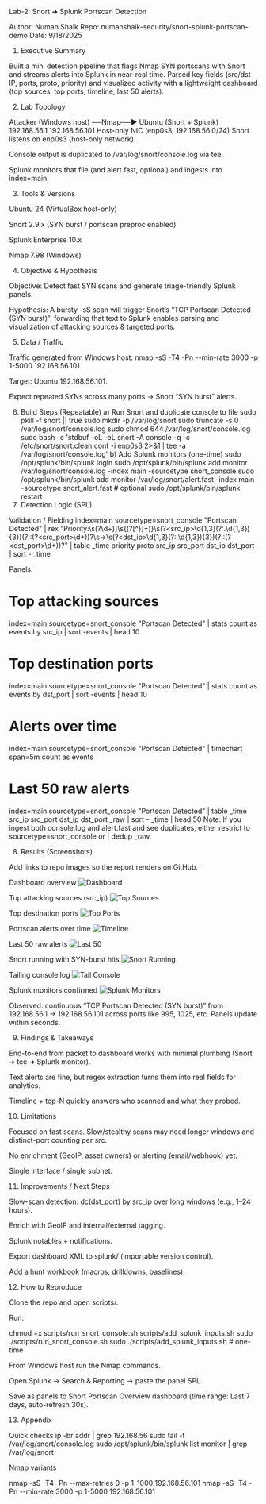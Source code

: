 Lab-2: Snort ➜ Splunk Portscan Detection

Author: Numan Shaik
Repo: numanshaik-security/snort-splunk-portscan-demo
Date: 9/18/2025

1) Executive Summary

Built a mini detection pipeline that flags Nmap SYN portscans with Snort and streams alerts into Splunk in near-real time. Parsed key fields (src/dst IP, ports, proto, priority) and visualized activity with a lightweight dashboard (top sources, top ports, timeline, last 50 alerts).

2) Lab Topology
   
Attacker (Windows host) ──Nmap──▶ Ubuntu (Snort + Splunk)
   192.168.56.1                         192.168.56.101
            Host-only NIC (enp0s3, 192.168.56.0/24)
Snort listens on enp0s3 (host-only network).

Console output is duplicated to /var/log/snort/console.log via tee.

Splunk monitors that file (and alert.fast, optional) and ingests into index=main.

3) Tools & Versions

Ubuntu 24 (VirtualBox host-only)

Snort 2.9.x (SYN burst / portscan preproc enabled)

Splunk Enterprise 10.x

Nmap 7.98 (Windows)

4) Objective & Hypothesis

Objective: Detect fast SYN scans and generate triage-friendly Splunk panels.

Hypothesis: A bursty -sS scan will trigger Snort’s “TCP Portscan Detected (SYN burst)”; forwarding that text to Splunk enables parsing and visualization of attacking sources & targeted ports.

5) Data / Traffic

Traffic generated from Windows host:
nmap -sS -T4 -Pn --min-rate 3000 -p 1-5000 192.168.56.101

Target: Ubuntu 192.168.56.101.

Expect repeated SYNs across many ports → Snort “SYN burst” alerts.

6) Build Steps (Repeatable)
a) Run Snort and duplicate console to file
sudo pkill -f snort || true
sudo mkdir -p /var/log/snort
sudo truncate -s 0 /var/log/snort/console.log
sudo chmod 644 /var/log/snort/console.log
sudo bash -c 'stdbuf -oL -eL snort -A console -q -c /etc/snort/snort.clean.conf -i enp0s3 2>&1 | tee -a /var/log/snort/console.log'
b) Add Splunk monitors (one-time)
sudo /opt/splunk/bin/splunk login
sudo /opt/splunk/bin/splunk add monitor /var/log/snort/console.log -index main -sourcetype snort_console
sudo /opt/splunk/bin/splunk add monitor /var/log/snort/alert.fast   -index main -sourcetype snort_alert.fast  # optional
sudo /opt/splunk/bin/splunk restart
7) Detection Logic (SPL)

Validation / Fielding
index=main sourcetype=snort_console "Portscan Detected"
| rex "Priority:\s(?<priority>\d+)\]\s\{(?<proto>[^}]+)\}\s(?<src_ip>\d{1,3}(?:\.\d{1,3}){3})(?::(?<src_port>\d+))?\s->\s(?<dst_ip>\d{1,3}(?:\.\d{1,3}){3})(?::(?<dst_port>\d+))?"
| table _time priority proto src_ip src_port dst_ip dst_port
| sort - _time

Panels:

# Top attacking sources
index=main sourcetype=snort_console "Portscan Detected"
| stats count as events by src_ip | sort -events | head 10

# Top destination ports
index=main sourcetype=snort_console "Portscan Detected"
| stats count as events by dst_port | sort -events | head 10

# Alerts over time
index=main sourcetype=snort_console "Portscan Detected"
| timechart span=5m count as events

# Last 50 raw alerts
index=main sourcetype=snort_console "Portscan Detected"
| table _time src_ip src_port dst_ip dst_port _raw
| sort - _time | head 50
Note: If you ingest both console.log and alert.fast and see duplicates, either restrict to sourcetype=snort_console or | dedup _raw.

8) Results (Screenshots)

Add links to repo images so the report renders on GitHub.

Dashboard overview
![Dashboard](../docs/screenshots/dashboard-overview.png)

Top attacking sources (src_ip)
![Top Sources](../docs/screenshots/panel-top-src.png)

Top destination ports
![Top Ports](../docs/screenshots/panel-top-dst-port.png)

Portscan alerts over time
![Timeline](../docs/screenshots/panel-over-time.png)

Last 50 raw alerts
![Last 50](../docs/screenshots/panel-last-50.png)

Snort running with SYN-burst hits
![Snort Running](../docs/screenshots/terminal-snort-running.jpg)

Tailing console.log
![Tail Console](../docs/screenshots/terminal-tail-console.jpg)

Splunk monitors confirmed
![Splunk Monitors](../docs/screenshots/terminal-splunk-monitors.png)

Observed: continuous “TCP Portscan Detected (SYN burst)” from 192.168.56.1 → 192.168.56.101 across ports like 995, 1025, etc. Panels update within seconds.

9) Findings & Takeaways

End-to-end from packet to dashboard works with minimal plumbing (Snort ➜ tee ➜ Splunk monitor).

Text alerts are fine, but regex extraction turns them into real fields for analytics.

Timeline + top-N quickly answers who scanned and what they probed.

10) Limitations

Focused on fast scans. Slow/stealthy scans may need longer windows and distinct-port counting per src.

No enrichment (GeoIP, asset owners) or alerting (email/webhook) yet.

Single interface / single subnet.

11) Improvements / Next Steps

Slow-scan detection: dc(dst_port) by src_ip over long windows (e.g., 1–24 hours).

Enrich with GeoIP and internal/external tagging.

Splunk notables + notifications.

Export dashboard XML to splunk/ (importable version control).

Add a hunt workbook (macros, drilldowns, baselines).

12) How to Reproduce

Clone the repo and open scripts/.

Run:

chmod +x scripts/run_snort_console.sh scripts/add_splunk_inputs.sh
sudo ./scripts/run_snort_console.sh
sudo ./scripts/add_splunk_inputs.sh   # one-time

From Windows host run the Nmap commands.

Open Splunk → Search & Reporting → paste the panel SPL.

Save as panels to Snort Portscan Overview dashboard (time range: Last 7 days, auto-refresh 30s).

13) Appendix

Quick checks
ip -br addr | grep 192.168.56
sudo tail -f /var/log/snort/console.log
sudo /opt/splunk/bin/splunk list monitor | grep /var/log/snort

Nmap variants

nmap -sS -T4 -Pn --max-retries 0 -p 1-1000 192.168.56.101
nmap -sS -T4 -Pn --min-rate 3000 -p 1-5000 192.168.56.101






